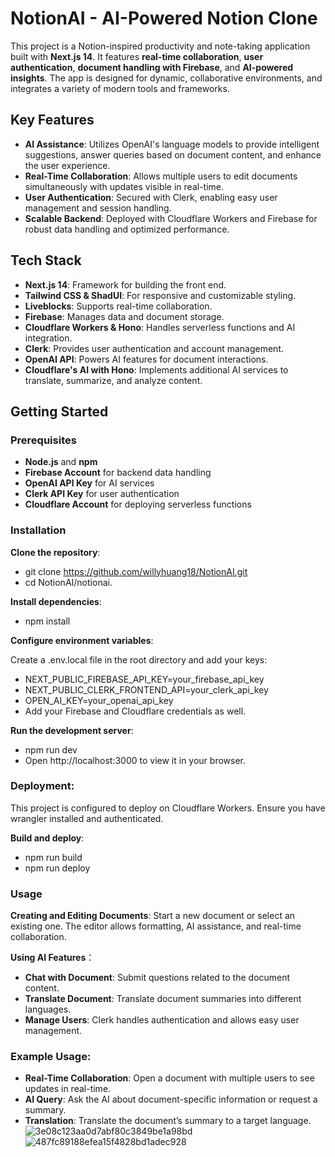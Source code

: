 # NotionAI - AI-Powered Notion Clone

This project is a Notion-inspired productivity and note-taking application built with **Next.js 14**. It features **real-time collaboration**, **user authentication**, **document handling with Firebase**, and **AI-powered insights**. The app is designed for dynamic, collaborative environments, and integrates a variety of modern tools and frameworks.

## Key Features

- **AI Assistance**: Utilizes OpenAI's language models to provide intelligent suggestions, answer queries based on document content, and enhance the user experience.
- **Real-Time Collaboration**: Allows multiple users to edit documents simultaneously with updates visible in real-time.
- **User Authentication**: Secured with Clerk, enabling easy user management and session handling.
- **Scalable Backend**: Deployed with Cloudflare Workers and Firebase for robust data handling and optimized performance.

## Tech Stack

- **Next.js 14**: Framework for building the front end.
- **Tailwind CSS & ShadUI**: For responsive and customizable styling.
- **Liveblocks**: Supports real-time collaboration.
- **Firebase**: Manages data and document storage.
- **Cloudflare Workers & Hono**: Handles serverless functions and AI integration.
- **Clerk**: Provides user authentication and account management.
- **OpenAI API**: Powers AI features for document interactions.
- **Cloudflare's AI with Hono**: Implements additional AI services to translate, summarize, and analyze content.

## Getting Started

### Prerequisites

- **Node.js** and **npm**
- **Firebase Account** for backend data handling
- **OpenAI API Key** for AI services
- **Clerk API Key** for user authentication
- **Cloudflare Account** for deploying serverless functions

### Installation
**Clone the repository**:

   - git clone https://github.com/willyhuang18/NotionAI.git
   - cd NotionAI/notionai.

**Install dependencies**:
  - npm install

**Configure environment variables**:

Create a .env.local file in the root directory and add your keys:

- NEXT_PUBLIC_FIREBASE_API_KEY=your_firebase_api_key
- NEXT_PUBLIC_CLERK_FRONTEND_API=your_clerk_api_key
- OPEN_AI_KEY=your_openai_api_key
- Add your Firebase and Cloudflare credentials as well.

**Run the development server**:
- npm run dev
- Open http://localhost:3000 to view it in your browser.

### Deployment:
This project is configured to deploy on Cloudflare Workers. Ensure you have wrangler installed and authenticated.

**Build and deploy**:
- npm run build
- npm run deploy


### Usage 
**Creating and Editing Documents**: Start a new document or select an existing one. The editor allows formatting, AI assistance, and real-time collaboration.

**Using AI Features**：
- **Chat with Document**: Submit questions related to the document content.
- **Translate Document**: Translate document summaries into different languages.
- **Manage Users**: Clerk handles authentication and allows easy user management.

### Example Usage:
- **Real-Time Collaboration**: Open a document with multiple users to see updates in real-time.
- **AI Query**: Ask the AI about document-specific information or request a summary.
- **Translation**: Translate the document’s summary to a target language.
  ![3e08c123aa0d7abf80c3849be1a98bd](https://github.com/user-attachments/assets/76049db4-02f5-4b35-b621-6bad6dcc815f)
  ![487fc89188efea15f4828bd1adec928](https://github.com/user-attachments/assets/9dc513d0-3a53-45c9-bfdb-930a70dec5ac)
